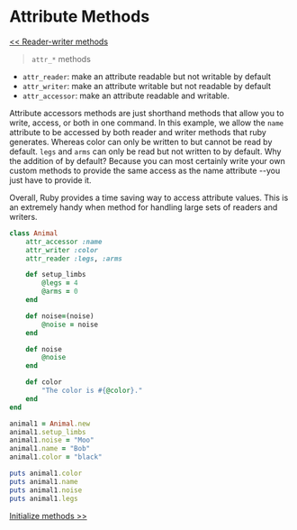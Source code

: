 Attribute Methods
=================

[<< Reader-writer methods](https://github.com/KLVTZ/Ruby-Essentials/blob/master/notes/Chapter_06:%20Classes/04.reader-writer_methods.md)

> `attr_*` methods

- `attr_reader`: make an attribute readable but not writable by default
- `attr_writer`: make an attribute writable but not readable by default
- `attr_accessor`: make an attribute readable and writable.

Attribute accessors methods are just shorthand methods that allow you to
write, access, or both in one command. In this example, we allow the `name`
attribute to be accessed by both reader and writer methods that ruby generates.
Whereas color can only be written to but cannot be read by default. `legs` and
`arms` can only be read but not written to by default. Why the addition of by
default? Because you can most certainly write your own custom methods to provide
the same access as the name attribute --you just have to provide it. 

Overall, Ruby provides a time saving way to access attribute values. This is
an extremely handy when method for handling large sets of readers and writers.

```ruby
class Animal
	attr_accessor :name
	attr_writer :color
	attr_reader :legs, :arms

	def setup_limbs
		@legs = 4
		@arms = 0
	end

	def noise=(noise)
		@noise = noise
	end

	def noise
		@noise
	end

	def color
		"The color is #{@color}."
	end
end

animal1 = Animal.new
animal1.setup_limbs
animal1.noise = "Moo"
animal1.name = "Bob"
animal1.color = "black"

puts animal1.color
puts animal1.name
puts animal1.noise
puts animal1.legs
```

[Initialize methods >>](https://github.com/KLVTZ/Ruby-Essentials/blob/master/notes/Chapter_06:%20Classes/06.initialize_methods.md)

